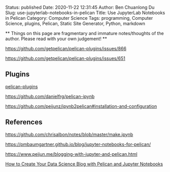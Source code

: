 Status: published
Date: 2020-11-22 12:31:45
Author: Ben Chuanlong Du
Slug: use-jupyterlab-notebooks-in-pelican
Title: Use JupyterLab Notebooks in Pelican
Category: Computer Science
Tags: programming, Computer Science, plugins, Pelican, Static Site Generator, Python, markdown

**
Things on this page are
fragmentary and immature notes/thoughts of the author.
Please read with your own judgement!
**

https://github.com/getpelican/pelican-plugins/issues/866

https://github.com/getpelican/pelican-plugins/issues/651

## Plugins 

[pelican-plugins](https://github.com/pelican-plugins)

https://github.com/danielfrg/pelican-ipynb

https://github.com/peijunz/ipynb2pelican#installation-and-configuration

## References

https://github.com/chrisalbon/notes/blob/master/make.ipynb

https://pmbaumgartner.github.io/blog/jupyter-notebooks-for-pelican/

https://www.peijun.me/blogging-with-jupyter-and-pelican.html

[How to Create Your Data Science Blog with Pelican and Jupyter Notebooks](https://janakiev.com/blog/pelican-jupyter/)

